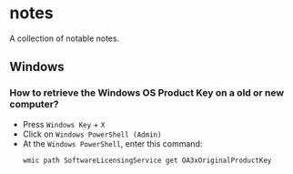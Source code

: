 # notes
A collection of notable notes.
## Windows
### How to retrieve the Windows OS Product Key on a old or new computer?
- Press `Windows Key` + `X`
- Click on `Windows PowerShell (Admin)`
- At the `Windows PowerShell`, enter this command:
  ```
  wmic path SoftwareLicensingService get OA3xOriginalProductKey
  ```
